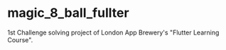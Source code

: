 # magic_8_ball_fullter

1st Challenge solving project of London App Brewery's "Flutter Learning Course".

